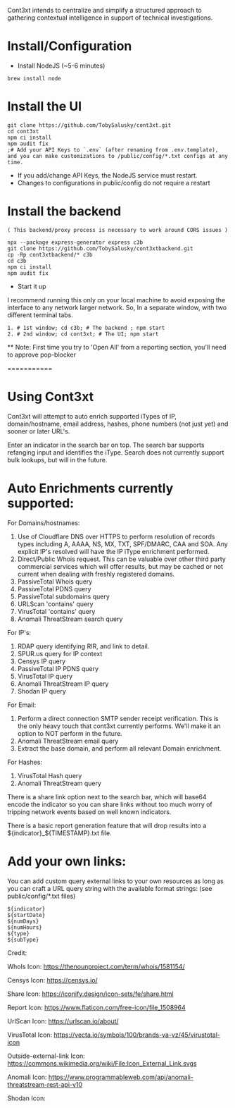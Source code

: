 Cont3xt intends to centralize and simplify a structured approach to gathering contextual intelligence in support of technical investigations.

# Install/Configuration

* Install NodeJS (~5-6 minutes)

```brew install node```



# Install the UI
```
git clone https://github.com/TobySalusky/cont3xt.git
cd cont3xt
npm ci install
npm audit fix
;# Add your API Keys to `.env` (after renaming from .env.template), and you can make customizations to /public/config/*.txt configs at any time.
```

* If you add/change API Keys, the NodeJS service must restart.
* Changes to configurations in public/config do not require a restart


# Install the backend 

`( This backend/proxy process is necessary to work around CORS issues )`
```
npx --package express-generator express c3b
git clone https://github.com/TobySalusky/cont3xtbackend.git
cp -Rp cont3xtbackend/* c3b
cd c3b
npm ci install
npm audit fix
```

* Start it up

I recommend running this only on your local machine to avoid exposing the interface to any network larger network. So, In a separate window, with two different terminal tabs.
```
1. # 1st window; cd c3b; # The backend ; npm start
2. # 2nd window; cd cont3xt; # The UI; npm start
```

** Note: First time you try to 'Open All' from a reporting section, you'll need to approve pop-blocker


===========

# Using Cont3xt

Cont3xt will attempt to auto enrich supported iTypes of IP, domain/hostname, email address, hashes, phone numbers (not just yet) and sooner or later URL's.

Enter an indicator in the search bar on top. The search bar supports refanging input and identifies the iType. Search does not currently support bulk lookups, but will in the future.


# Auto Enrichments currently supported:

For Domains/hostnames:
1. Use of Cloudflare DNS over HTTPS to perform resolution of records types including A, AAAA, NS, MX, TXT, SPF/DMARC, CAA and SOA. Any explicit IP's resolved will have the IP iType enrichment performed.
2. Direct/Public Whois request. This can be valuable over other third party commercial services which will offer results, but may be cached or not current when dealing with freshly registered domains.
3. PassiveTotal Whois query
4. PassiveTotal PDNS query
5. PassiveTotal subdomains query
6. URLScan 'contains' query 
7. VirusTotal 'contains' query
8. Anomali ThreatStream search query


For IP's:
1. RDAP query identifying RIR, and link to detail.
2. SPUR.us query for IP context
3. Censys IP query
4. PassiveTotal IP PDNS query
5. VirusTotal IP query
6. Anomali ThreatStream IP query
7. Shodan IP query


For Email:
1. Perform a direct connection SMTP sender receipt verification. This is the only heavy touch that cont3xt currently performs. We'll make it an option to NOT perform in the future.
2. Anomali ThreatStream email query
3. Extract the base domain, and perform all relevant Domain enrichment.


For Hashes:
1. VirusTotal Hash query
2. Anomali ThreatStream query


There is a share link option next to the search bar, which will base64 encode the indicator so you can share links without too much worry of tripping network events based on well known indicators.

There is a basic report generation feature that will drop results into a ${indicator}_${TIMESTAMP}.txt file.



# Add your own links:

You can add custom query external links to your own resources as long as you can craft a URL query string with the available format strings: (see public/config/*.txt files)

```
${indicator}
${startDate}
${numDays}
${numHours}
${type}
${subType}
```


Credit:

WhoIs Icon: https://thenounproject.com/term/whois/1581154/

Censys Icon: https://censys.io/

Share Icon: https://iconify.design/icon-sets/fe/share.html

Report Icon: https://www.flaticon.com/free-icon/file_1508964

UrlScan Icon: https://urlscan.io/about/

VirusTotal Icon: https://vecta.io/symbols/100/brands-va-vz/45/virustotal-icon

Outside-external-link Icon: https://commons.wikimedia.org/wiki/File:Icon_External_Link.svgs

Anomali Icon: https://www.programmableweb.com/api/anomali-threatstream-rest-api-v10

Shodan Icon: 


